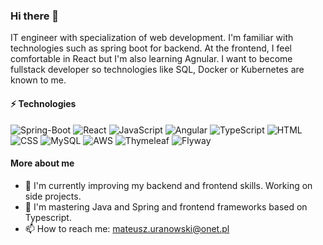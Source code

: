 ### Hi there 👋
IT engineer with specialization of web development. I'm familiar with technologies such as spring boot for backend. At the frontend, I feel comfortable in React
but I'm also learning Agnular. I want to become fullstack developer so technologies like SQL, Docker or Kubernetes are known to me. 

#### ⚡ Technologies <br />

![Spring-Boot][Spring-Boot]
![React][React]
![JavaScript][JavaScript]
![Angular][Angular]
![TypeScript][TypeScript]
![HTML][HTML]
![CSS][CSS]
![MySQL][MySQL]
![AWS][AWS]
![Thymeleaf][Thymeleaf]
![Flyway][Flyway]

#### More about me

- 🔭 I'm currently improving my backend and frontend skills. Working on side projects.
- 🌱 I'm mastering Java and Spring and frontend frameworks based on Typescript.
- 📫 How to reach me: mateusz.uranowski@onet.pl

[Spring-Boot]: https://img.shields.io/badge/Spring--Boot-black?logo=springboot&logoColor=6DB33F
[React]: https://img.shields.io/badge/React-black?logo=react
[Angular]: https://img.shields.io/badge/Angular-c3002f?logo=Angular
[HTML]: https://img.shields.io/badge/HTML-white?logo=html5
[CSS]: https://img.shields.io/badge/CSS-264ee4?logo=css3
[JavaScript]: https://img.shields.io/badge/JavaScript-black?logo=javascript
[TypeScript]: https://img.shields.io/badge/TypeScript-000?logo=TypeScript
[MySQL]: https://img.shields.io/badge/MySQL-3e4149?logo=mysql&logoColor=%234479A1
[AWS]: https://img.shields.io/badge/AWS-fe9900?logo=amazonaws
[Thymeleaf]: https://img.shields.io/badge/Thymeleaf-005F0F?logo=thymeleaf
[Flyway]: https://img.shields.io/badge/Flyway-CC0200?logo=flyway

